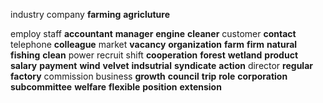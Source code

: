 industry
company
**farming**
**agricluture**


employ
staff
**accountant**
**manager**
**engine**
**cleaner**
customer
**contact**
telephone
**colleague**
market
**vacancy**
**organization**
**farm**
**firm**
**natural**
**fishing**
**clean**
power
recruit
shift
**cooperation**
**forest**
**wetland**
**product**
**salary**
**payment**
**wind**
**velvet**
**indsutrial**
**syndicate**
**action**
director
**regular**
**factory**
commission
business
**growth**
**council**
**trip**
**role**
**corporation**
**subcommittee**
**welfare**
**flexible**
**position**
**extension**
